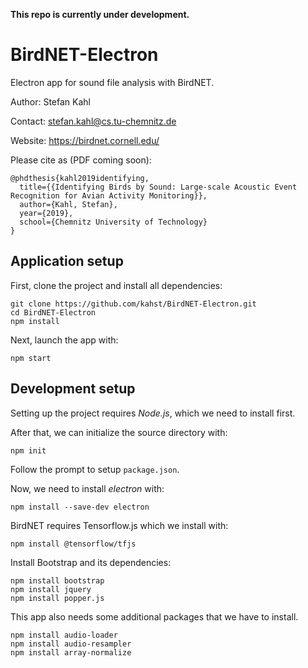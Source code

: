 <b>This repo is currently under development.</b>

# BirdNET-Electron

Electron app for sound file analysis with BirdNET.

Author: Stefan Kahl

Contact: stefan.kahl@cs.tu-chemnitz.de

Website: https://birdnet.cornell.edu/

Please cite as (PDF coming soon):

```
@phdthesis{kahl2019identifying,
  title={{Identifying Birds by Sound: Large-scale Acoustic Event Recognition for Avian Activity Monitoring}},
  author={Kahl, Stefan},
  year={2019},
  school={Chemnitz University of Technology}
}
```

## Application setup

First, clone the project and install all dependencies:

```
git clone https://github.com/kahst/BirdNET-Electron.git
cd BirdNET-Electron
npm install
```

Next, launch the app with:

```
npm start
```

## Development setup

Setting up the project requires <i>Node.js</i>, which we need to install first.

After that, we can initialize the source directory with:

```
npm init
```

Follow the prompt to setup ```package.json```.

Now, we need to install <i>electron</I> with:

```
npm install --save-dev electron
```

BirdNET requires Tensorflow.js which we install with:

```
npm install @tensorflow/tfjs
```

Install Bootstrap and its dependencies:

```
npm install bootstrap
npm install jquery
npm install popper.js
```

This app also needs some additional packages that we have to install.

```
npm install audio-loader
npm install audio-resampler
npm install array-normalize
```
